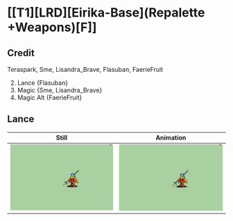 # [\[T1\]\[LRD\]\[Eirika-Base\]\(Repalette +Weapons\)\[F\]]

## Credit

Teraspark, Sme, Lisandra_Brave, Flasuban, FaerieFruit

2. Lance {Flasuban}
6. Magic {Sme, Lisandra_Brave}
6. Magic Alt {FaerieFruit}
	
## Lance

| Still | Animation |
| :---: | :-------: |
| ![Lance still](./Lance_000.png) | ![Lance animation](./Lance.gif) |

